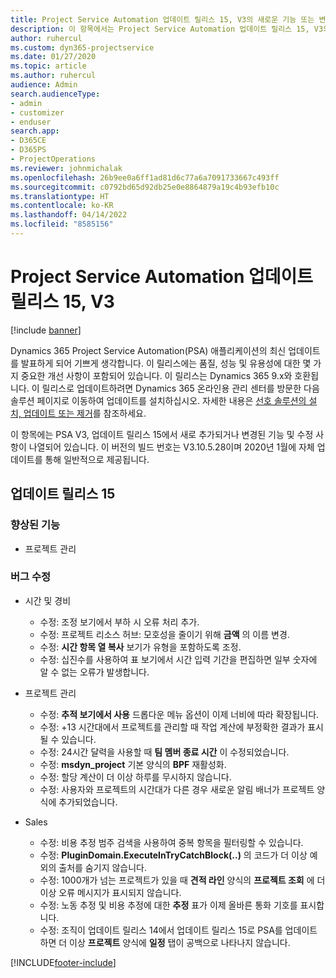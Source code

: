 ```yaml
---
title: Project Service Automation 업데이트 릴리스 15, V3의 새로운 기능 또는 변경된 기능
description: 이 항목에서는 Project Service Automation 업데이트 릴리스 15, V3의 새로운 기능에 대한 정보를 제공합니다.
author: ruhercul
ms.custom: dyn365-projectservice
ms.date: 01/27/2020
ms.topic: article
ms.author: ruhercul
audience: Admin
search.audienceType:
- admin
- customizer
- enduser
search.app:
- D365CE
- D365PS
- ProjectOperations
ms.reviewer: johnmichalak
ms.openlocfilehash: 26b9ee0a6ff1ad81d6c77a6a7091733667c493ff
ms.sourcegitcommit: c0792bd65d92db25e0e8864879a19c4b93efb10c
ms.translationtype: HT
ms.contentlocale: ko-KR
ms.lasthandoff: 04/14/2022
ms.locfileid: "8585156"
---
```

# <a name="project-service-automation-update-release-15-v3"></a>Project Service Automation 업데이트 릴리스 15, V3

[!include [banner](../includes/psa-now-project-operations.md)]

Dynamics 365 Project Service Automation(PSA) 애플리케이션의 최신 업데이트를 발표하게 되어 기쁘게 생각합니다. 이 릴리스에는 품질, 성능 및 유용성에 대한 몇 가지 중요한 개선 사항이 포함되어 있습니다. 이 릴리스는 Dynamics 365 9.x와 호환됩니다. 이 릴리스로 업데이트하려면 Dynamics 365 온라인용 관리 센터를 방문한 다음 솔루션 페이지로 이동하여 업데이트를 설치하십시오. 자세한 내용은 [선호 솔루션의 설치, 업데이트 또는 제거](/power-platform/admin/install-remove-preferred-solution)를 참조하세요.

이 항목에는 PSA V3, 업데이트 릴리스 15에서 새로 추가되거나 변경된 기능 및 수정 사항이 나열되어 있습니다. 이 버전의 빌드 번호는 V3.10.5.28이며 2020년 1월에 자체 업데이트를 통해 일반적으로 제공됩니다.

## <a name="update-release-15"></a>업데이트 릴리스 15 

### <a name="enhancements"></a>향상된 기능

- 프로젝트 관리

### <a name="bug-fixes"></a>버그 수정

- 시간 및 경비

  - 수정: 조정 보기에서 부하 시 오류 처리 추가.
  - 수정: 프로젝트 리소스 허브: 모호성을 줄이기 위해 **금액** 의 이름 변경.
  - 수정: **시간 항목 열 복사** 보기가 유형을 포함하도록 조정.
  - 수정: 십진수를 사용하여 표 보기에서 시간 입력 기간을 편집하면 일부 숫자에 알 수 없는 오류가 발생합니다.

- 프로젝트 관리

  - 수정: **추적 보기에서 사용** 드롭다운 메뉴 옵션이 이제 너비에 따라 확장됩니다.
  - 수정: +13 시간대에서 프로젝트를 관리할 때 작업 계산에 부정확한 결과가 표시될 수 있습니다.
  - 수정: 24시간 달력을 사용할 때 **팀 멤버 종료 시간** 이 수정되었습니다.
  - 수정: **msdyn_project** 기본 양식의 **BPF** 재활성화.
  - 수정: 할당 계산이 더 이상 하루를 무시하지 않습니다.
  - 수정: 사용자와 프로젝트의 시간대가 다른 경우 새로운 알림 배너가 프로젝트 양식에 추가되었습니다.

- Sales

  - 수정: 비용 추정 범주 검색을 사용하여 중복 항목을 필터링할 수 있습니다.
  - 수정: **PluginDomain.ExecuteInTryCatchBlock(..)** 의 코드가 더 이상 예외의 출처를 숨기지 않습니다.
  - 수정: 1000개가 넘는 프로젝트가 있을 때 **견적 라인** 양식의 **프로젝트 조회** 에 더 이상 오류 메시지가 표시되지 않습니다.
  - 수정: 노동 추정 및 비용 추정에 대한 **추정** 표가 이제 올바른 통화 기호를 표시합니다.
  - 수정: 조직이 업데이트 릴리스 14에서 업데이트 릴리스 15로 PSA를 업데이트하면 더 이상 **프로젝트** 양식에 **일정** 탭이 공백으로 나타나지 않습니다.


[!INCLUDE[footer-include](../includes/footer-banner.md)]
